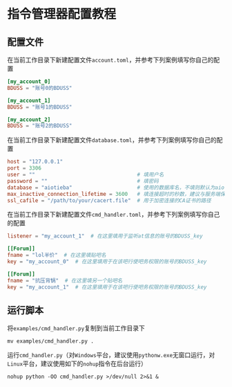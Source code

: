 # 指令管理器配置教程

## 配置文件

在当前工作目录下新建配置文件`account.toml`，并参考下列案例填写你自己的配置

```toml
[my_account_0]
BDUSS = "账号0的BDUSS"

[my_account_1]
BDUSS = "账号1的BDUSS"

[my_account_2]
BDUSS = "账号2的BDUSS"
```

在当前工作目录下新建配置文件`database.toml`，并参考下列案例填写你自己的配置

```toml
host = "127.0.0.1"
port = 3306
user = ""                                 # 填用户名
password = ""                             # 填密码
database = "aiotieba"                     # 使用的数据库名，不填则默认为aiotieba
max_inactive_connection_lifetime = 3600   # 填连接超时的秒数，建议与服务端保持一致，不填则默认为28800秒
ssl_cafile = "/path/to/your/cacert.file"  # 用于加密连接的CA证书的路径
```

在当前工作目录下新建配置文件`cmd_handler.toml`，并参考下列案例填写你自己的配置

```toml
listener = "my_account_1"  # 在这里填用于监听at信息的账号的BDUSS_key

[[Forum]]
fname = "lol半价"  # 在这里填贴吧名
key = "my_account_0"  # 在这里填用于在该吧行使吧务权限的账号的BDUSS_key

[[Forum]]
fname = "抗压背锅"  # 在这里填另一个贴吧名
key = "my_account_1"  # 在这里填用于在该吧行使吧务权限的账号的BDUSS_key
```

## 运行脚本

将`examples/cmd_handler.py`复制到当前工作目录下

```shell
mv examples/cmd_handler.py .
```

运行`cmd_handler.py`（对`Windows`平台，建议使用`pythonw.exe`无窗口运行，对`Linux`平台，建议使用如下的`nohup`指令在后台运行）

```shell
nohup python -OO cmd_handler.py >/dev/null 2>&1 &
```
